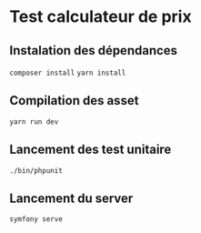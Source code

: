 # Test calculateur de prix

## Instalation des dépendances
``` composer install ```
``` yarn install ```

## Compilation des asset
``` yarn run dev ```

## Lancement des test unitaire
```./bin/phpunit ```

## Lancement du server
``` symfony serve ```

